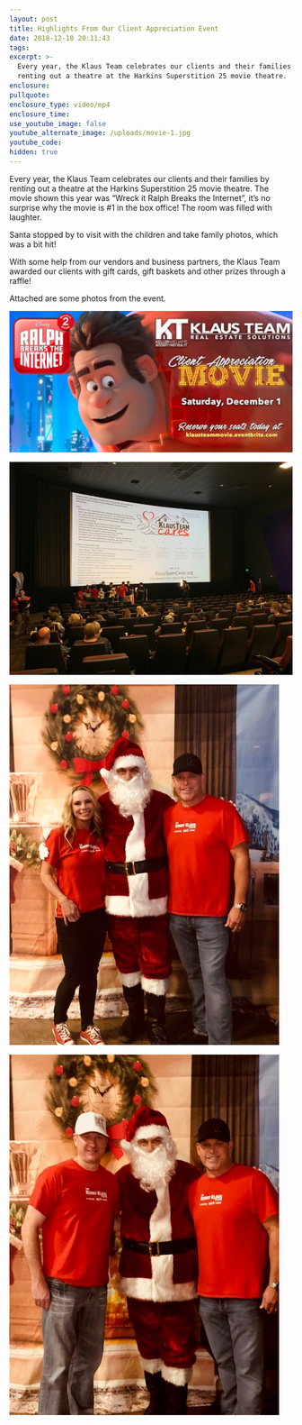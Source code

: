 ```yaml
---
layout: post
title: Highlights From Our Client Appreciation Event
date: 2018-12-10 20:11:43
tags:
excerpt: >-
  Every year, the Klaus Team celebrates our clients and their families by
  renting out a theatre at the Harkins Superstition 25 movie theatre.
enclosure:
pullquote:
enclosure_type: video/mp4
enclosure_time:
use_youtube_image: false
youtube_alternate_image: /uploads/movie-1.jpg
youtube_code:
hidden: true
---
```


Every year, the Klaus Team celebrates our clients and their families by renting out a theatre at the Harkins Superstition 25 movie theatre. The movie shown this year was “Wreck it Ralph Breaks the Internet”, it’s no surprise why the movie is #1 in the box office! The room was filled with laughter.

Santa stopped by to visit with the children and take family photos, which was a bit hit!

With some help from our vendors and business partners, the Klaus Team awarded our clients with gift cards, gift baskets and other prizes through a raffle!

Attached are some photos from the event.

![](/uploads/movie.jpg)

![](/uploads/ktc-pic-movie-event.jpg)

![](/uploads/santa-nikki--kenny.jpg)

![](/uploads/santa-kraig--kenny.jpg)

&nbsp;